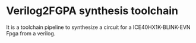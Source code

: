 # Verilog2FGPA synthesis toolchain

It is a toolchain pipeline to synthesize a circuit for a ICE40HX1K-BLINK-EVN Fpga from a verilog. 

